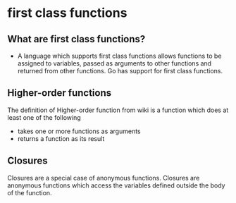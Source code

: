 # first class functions

## What are first class functions?

* A language which supports first class functions allows functions to be assigned to variables, passed as arguments to other functions and returned from other functions. Go has support for first class functions.

## Higher-order functions

The definition of Higher-order function from wiki is a function which does at least one of the following

* takes one or more functions as arguments
* returns a function as its result

## Closures

Closures are a special case of anonymous functions. Closures are anonymous functions which access the variables defined outside the body of the function.